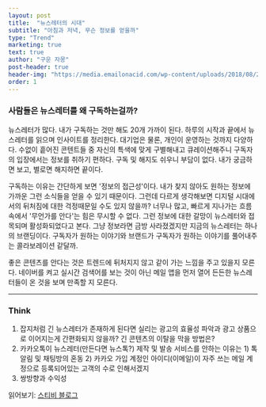 ```yaml
---
layout: post
title:  "뉴스레터의 시대"
subtitle: "아침과 저녁, 무슨 정보를 얻을까"
type: "Trend"
marketing: true
text: true
author: "구운 자몽"
post-header: true
header-img: "https://media.emailonacid.com/wp-content/uploads/2018/08/2018_ContactMonkeyNewsletter_Blog.jpg"
order: 1
---
```


### 사람들은 뉴스레터를 왜 구독하는걸까?

뉴스레터가 많다. 내가 구독하는 것만 해도 20개 가까이 된다. 하루의 시작과 끝에서 뉴스레터를 읽으며 인사이트를 정리한다. 대기업은 물론, 개인이 운영하는 것까지 다양하다. 수없이 흩어진 콘텐트들 중 자신의 특색에 맞게 구별해내고 큐레이션해주니 구독자의 입장에서는 정보를 취하기 편하다. 구독 및 해지도 쉬우니 부담이 없다. 내가 궁금하면 보고, 별로면 해지하면 끝이다.  

구독하는 이유는 간단하게 보면 '정보의 접근성'이다. 내가 찾지 않아도 원하는 정보에 가까운 그런 소식들을 얻을 수 있기 때문이다. 그런데 다르게 생각해보면 디지털 시대에서의 뒤처짐에 대한 걱정때문일 수도 있지 않을까? 너무나 많고, 빠르게 지나가는 흐름 속에서 '무언가를 안다'는 힘은 무시할 수 없다. 그런 정보에 대한 갈망이 뉴스레터와 접목되며 활성화되었다고 본다. 그냥 정보라면 금방 사라졌겠지만 지금의 뉴스레터는 하나의 브랜딩이다. 구독자가 원하는 이야기와 브랜드가 구독자가 원하는 이야기를 풀어내주는 콜라보레이션 같달까.

좋은 콘텐츠를 안다는 것은 트렌드에 뒤처지지 않고 같이 가는 느낌을 주고 있을지 모른다. 네이버를 켜고 실시간 검색어를 보는 것이 아닌 메일 앱을 먼저 열어 든든한 뉴스레터들이 온 것을 보며 만족할 지 모른다. 

---

### Think

1. 잡지처럼 긴 뉴스레터가 존재하게 된다면 실리는 광고의 효율성 파악과 광고 상품으로 이어지는게 간편화되지 않을까? 긴 콘텐츠의 이탈을 막을 방법은?
2. 카카오톡이 뉴스레터(만든다면 뉴스톡?) 제작 및 발송 서비스를 안하는 이유는 1) 톡 알림 및 채팅방의 혼동 2) 카카오 가입 계정인 아이디(이메일)이 자주 쓰는 메일 계정으로 등록되어있는 고객의 수로 인해서겠지 
3. 쌍방향과 수익성

읽어보기: [스티비 블로그](https://blog.stibee.com/)

